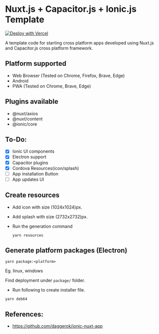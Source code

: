 # Nuxt.js + Capacitor.js + Ionic.js Template

[![Deploy with Vercel](https://vercel.com/button)](https://vercel.com/new/git/external?repository-url=https%3A%2F%2Fgithub.com%2FMexsonFernandes%2Fnuxt-capacitor-app)

A template code for starting cross platform apps developed using Nuxt.js and Capacitor.js cross platform framework.

## Platform supported

-   Web Browser (Tested on Chrome, Firefox, Brave, Edge)
-   Android
-   PWA (Tested on Chrome, Brave, Edge)

## Plugins available

-   @nuxt/axios
-   @nuxt/content
-   @ionic/core

## To-Do:

-   [x] Ionic UI components
-   [x] Electron support
-   [x] Capacitor plugins
-   [x] Cordova Resources(icon/splash)
-   [ ] App installation Button
-   [ ] App updates UI

## Create resources

-   Add icon with size (1024x1024)px.
-   Add splash with size (2732x2732)px.
-   Run the generation command

    `yarn resources`

## Generate platform packages (Electron)

`yarn package:<platform>`

Eg. linux, windows

Find deployment under `package/` folder.

-   Run following to create installer file.

`yarn deb64`

## References:

-   https://github.com/daggerok/ionic-nuxt-app
